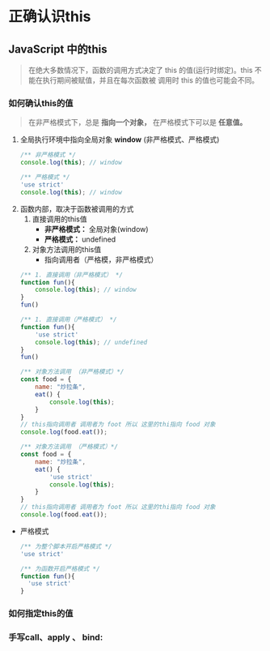 # 正确认识this

## JavaScript 中的this

> 在绝大多数情况下，函数的调用方式决定了 this 的值(运行时绑定)。this 不能在执行期间被赋值，并且在每次函数被
调用时 this 的值也可能会不同。

###  如何确认this的值

> 在非严格模式下，总是 **指向一个对象，** 在严格模式下可以是 **任意值。**
1. 全局执行环境中指向全局对象 **window** (非严格模式、严格模式)
      ```javascript
      /** 非严格模式 */
      console.log(this); // window

      /** 严格模式 */
      'use strict'
      console.log(this); // window
      ```
2. 函数内部，取决于函数被调用的方式
   1. 直接调用的this值
         - **非严格模式：** 全局对象(window)
         - **严格模式：** undefined
   2. 对象方法调用的this值
         - 指向调用者（严格模，非严格模式）
    ```javascript
    /** 1. 直接调用（非严格模式） */
    function fun(){
        console.log(this); // window
    }
    fun()

    /** 1. 直接调用（严格模式） */
    function fun(){
        'use strict'
        console.log(this); // undefined
    }
    fun()

    /** 对象方法调用 （非严格模式）*/
    const food = {
        name: "炒拉条",
        eat() {
            console.log(this);
        }
    }
    // this指向调用者 调用者为 foot 所以 这里的thi指向 food 对象
    console.log(food.eat()); 

    /** 对象方法调用 （严格模式）*/
    const food = {
        name: "炒拉条",
        eat() {
            'use strict'
            console.log(this);
        }
    }
    // this指向调用者 调用者为 foot 所以 这里的thi指向 food 对象
    console.log(food.eat()); 
    ```
- 严格模式
  ```javascript
  /** 为整个脚本开启严格模式 */
  'use strict'

  /** 为函数开启严格模式 */
  function fun(){
    'use strict'
  }
  ```

### 如何指定this的值

### 手写call、apply 、 bind: